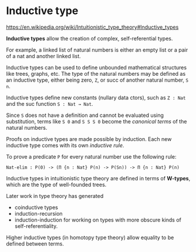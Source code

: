 # Inductive type

https://en.wikipedia.org/wiki/Intuitionistic_type_theory#Inductive_types

**Inductive types** allow the creation of complex, self-referential types.

For example, a linked list of natural numbers is either 
an empty list or a pair of a nat and another linked list.

Inductive types can be used to define unbounded mathematical structures like trees, graphs, etc. 
The type of the natural numbers 
may be defined as an inductive type, 
either being zero, `Z`, or
succ of another natural number, `S n`.

Inductive types define 
new constants (nullary data ctors), 
such as `Z : Nat` and the
suc function `S : Nat → Nat`. 

Since `S` does not have a definition 
and cannot be evaluated using substitution, 
terms like `S 0` and `S S S 0` 
become the *canonical terms* of the natural numbers.

Proofs on inductive types are made possible by induction. 
Each new inductive type comes with its own *inductive rule*. 

To prove a predicate `P` 
for every natural number 
use the following rule:

`Nat-elim : P(0) -> (Π {n : Nat} P(n) -> P(Sn)) -> Π {n : Nat} P(n)`


Inductive types in intuitionistic type theory 
are defined in terms of **W-types**, 
which are the type of well-founded trees.

Later work in type theory has generated 
- coinductive types
- induction-recursion
- induction-induction
for working on types with more obscure kinds of self-referentiality.

Higher inductive types 
(in homotopy type theory) allow 
equality to be defined between terms.
